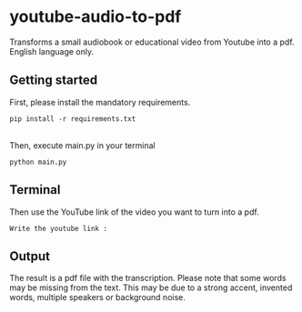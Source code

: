 # youtube-audio-to-pdf
<p>Transforms a small audiobook or educational video from Youtube into a pdf. English language only.</p>
<h2>Getting started</h2>
<p>First, please install the mandatory requirements.</p>
<code>pip install -r requirements.txt</code>
<br><br>
<p>Then, execute main.py in your terminal</p>
<code>python main.py</code>
<h2>Terminal</h2>
<p>Then use the YouTube link of the video you want to turn into a pdf.</p>
<code>Write the youtube link : </code>
<h2>Output</h2>
<p>The result is a pdf file with the transcription. Please note that some words may be missing from the text. This may be due to a strong accent, invented words, multiple speakers or background noise.</p>
